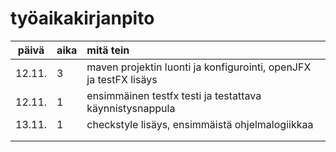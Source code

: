 # työaikakirjanpito

| päivä  | aika   | mitä tein                                                         |
| :----: | :----- | :-----                                                            |
| 12.11. | 3      | maven projektin luonti ja konfigurointi, openJFX ja testFX lisäys |
| 12.11. | 1      | ensimmäinen testfx testi ja testattava käynnistysnappula          |
| 13.11. | 1      | checkstyle lisäys, ensimmäistä ohjelmalogiikkaa                   |
|        |        |                                                                   |
|        |        |                                                                   |
